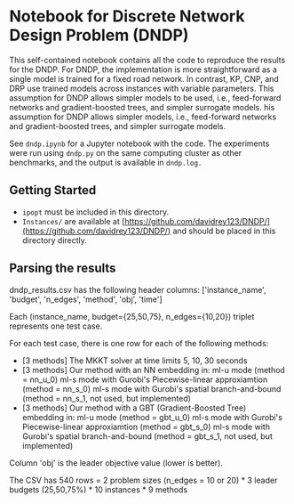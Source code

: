 # Notebook for Discrete Network Design Problem (DNDP)

This self-contained notebook contains all the code to reproduce the results for the DNDP.  For DNDP, the implementation is more straightforward as a single model is trained for a fixed road network. In contrast, KP, CNP, and DRP use trained models across instances with variable parameters.  This assumption for DNDP allows simpler models to be used, i.e., feed-forward networks and gradient-boosted trees, and simpler surrogate models. his assumption for DNDP allows simpler models, i.e., feed-forward networks and gradient-boosted trees, and simpler surrogate models.  

See `dndp.ipynb` for a Jupyter notebook with the code. The experiments were run using `dndp.py` on the same computing cluster as other benchmarks, and the output is available in `dndp.log.`

## Getting Started
- `ipopt` must be included in this directory.
- `Instances/` are available at [https://github.com/davidrey123/DNDP/](https://github.com/davidrey123/DNDP/) and should be placed in this directory directly.  

## Parsing the results

dndp_results.csv has the following header columns: ['instance_name', 'budget', 'n_edges', 'method', 'obj', 'time']

Each (instance_name, budget={25,50,75}, n_edges={10,20}) triplet represents one test case.

For each test case, there is one row for each of the following methods:
- [3 methods] The MKKT solver at time limits 5, 10, 30 seconds
- [3 methods] Our method with an NN embedding in:
    ml-u mode (method = nn_u_0)
    ml-s mode with Gurobi's Piecewise-linear approxiamtion (method = nn_s_0)
    ml-s mode with Gurobi's spatial branch-and-bound (method = nn_s_1, not used, but implemented)
- [3 methods] Our method with a GBT (Gradient-Boosted Tree) embedding in:
    ml-u mode (method = gbt_u_0)
    ml-s mode with Gurobi's Piecewise-linear approxiamtion (method = gbt_s_0)
    ml-s mode with Gurobi's spatial branch-and-bound (method = gbt_s_1, not used, but implemented)

Column 'obj' is the leader objective value (lower is better).

The CSV has 540 rows = 2 problem sizes (n_edges = 10 or 20) * 3 leader budgets (25,50,75%) * 10 instances * 9 methods

